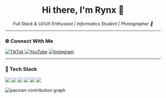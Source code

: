 <h1 align="center">Hi there, I'm Rynx 👋</h1>

<p align="center">
  <i>Full Stack & UI/UX Enthusiast | Informatics Student | Photographer 📸</i>
</p>

---

### 🌐 Connect With Me

[![TikTok](https://img.shields.io/badge/TikTok-%40itsvisible_-ff0050?style=flat&logo=tiktok&logoColor=white)](https://www.tiktok.com/@itsvisible_)
[![YouTube](https://img.shields.io/badge/YouTube-@rynhndra-ff0000?style=flat&logo=youtube&logoColor=white)](https://youtube.com/@rynhndra)
[![Instagram](https://img.shields.io/badge/Instagram-@rynhndra-E4405F?style=flat&logo=instagram&logoColor=white)](https://www.instagram.com/rynhndra)

---

### 🧰 Tech Stack
<p>
  <img src="https://img.shields.io/badge/-React-61DAFB?style=for-the-badge&logo=react&logoColor=black" />
  <img src="https://img.shields.io/badge/-Next.js-000000?style=for-the-badge&logo=nextdotjs" />
  <img src="https://img.shields.io/badge/-TailwindCSS-06B6D4?style=for-the-badge&logo=tailwindcss&logoColor=white" />
  <img src="https://img.shields.io/badge/-Python-3776AB?style=for-the-badge&logo=python&logoColor=white" />
  <img src="https://img.shields.io/badge/-Figma-F24E1E?style=for-the-badge&logo=figma&logoColor=white" />
  <img src="https://img.shields.io/badge/-Firebase-FFCA28?style=for-the-badge&logo=firebase&logoColor=black" />
</p>


<picture>
  <source media="(prefers-color-scheme: dark)" srcset="https://raw.githubusercontent.com/Rynx/Rynx/output/pacman-contribution-graph-dark.svg">
  <source media="(prefers-color-scheme: light)" srcset="https://raw.githubusercontent.com/Rynx/Rynx/output/pacman-contribution-graph.svg">
  <img alt="pacman contribution graph" src="https://raw.githubusercontent.com/Rynx/Rynx/output/pacman-contribution-graph.svg">
</picture>

###